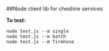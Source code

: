 ##Node client lib for cheshire services

**To test:**

```
node test.js --m single
node test.js --m batch
node test.js --m firehose
```
